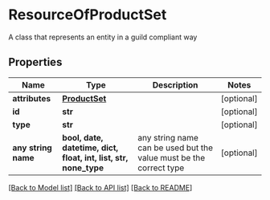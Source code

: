 # ResourceOfProductSet

A class that represents an entity in a guild compliant way

## Properties
Name | Type | Description | Notes
------------ | ------------- | ------------- | -------------
**attributes** | [**ProductSet**](ProductSet.md) |  | [optional] 
**id** | **str** |  | [optional] 
**type** | **str** |  | [optional] 
**any string name** | **bool, date, datetime, dict, float, int, list, str, none_type** | any string name can be used but the value must be the correct type | [optional]

[[Back to Model list]](../README.md#documentation-for-models) [[Back to API list]](../README.md#documentation-for-api-endpoints) [[Back to README]](../README.md)


